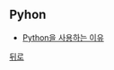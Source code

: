 ## Pyhon

- [Python을 사용하는 이유](https://github.com/knotted-developers/Computer-science/blob/main/Python/Python%EC%9D%84%20%EC%82%AC%EC%9A%A9%ED%95%98%EB%8A%94%20%EC%9D%B4%EC%9C%A0.md)

[뒤로](https://github.com/knotted-developers/Computer-science)
